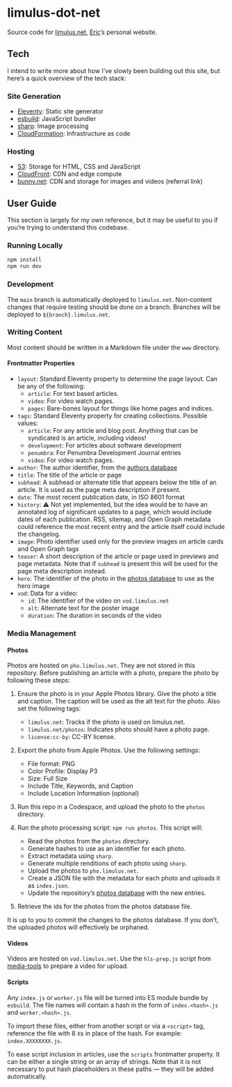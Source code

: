 # limulus-dot-net

Source code for [limulus.net], [Eric]’s personal website.

[limulus.net]: https://limulus.net/
[eric]: https://limulus.net/eric/

## Tech

I intend to write more about how I’ve slowly been building out this site, but here’s a quick
overview of the tech stack:

### Site Generation

- [Eleventy]: Static site generator
- [esbuild]: JavaScript bundler
- [sharp]: Image processing
- [CloudFormation]: Infrastructure as code

[eleventy]: https://www.11ty.dev/
[esbuild]: https://esbuild.github.io/
[sharp]: https://sharp.pixelplumbing.com/
[cloudformation]: https://aws.amazon.com/cloudformation/

### Hosting

- [S3]: Storage for HTML, CSS and JavaScript
- [CloudFront]: CDN and edge compute
- [bunny.net]: CDN and storage for images and videos (referral link)

[s3]: https://aws.amazon.com/s3/
[cloudfront]: https://aws.amazon.com/cloudfront/
[bunny.net]: https://bunny.net?ref=y8bk49x3t8

## User Guide

This section is largely for my own reference, but it may be useful to you if you’re trying
to understand this codebase.

### Running Locally

```sh
npm install
npm run dev
```

### Development

The `main` branch is automatically deployed to `limulus.net`. Non-content changes that
require testing should be done on a branch. Branches will be deployed to
`${branch}.limulus.net`.

### Writing Content

Most content should be written in a Markdown file under the `www` directory.

#### Frontmatter Properties

- `layout`: Standard Eleventy property to determine the page layout. Can be any of the following:
  - `article`: For text based articles.
  - `video`: For video watch pages.
  - `pages`: Bare-bones layout for things like home pages and indices.
- `tags`: Standard Eleventy property for creating collections. Possible values:
  - `article`: For any article and blog post. Anything that can be syndicated is an article,
    including videos!
  - `development`: For articles about software development
  - `penumbra`: For Penumbra Development Journal entries
  - `video`: For video watch pages.
- `author`: The author identifier, from the [authors database]
- `title`: The title of the article or page
- `subhead`: A subhead or alternate title that appears below the title of an article. It is
  used as the page meta description if present.
- `date`: The most recent publication date, in ISO 8601 format
- `history`: ⚠️ Not yet implemented, but the idea would be to have an annotated log of
  significant updates to a page, which would include dates of each publication. RSS,
  sitemap, and Open Graph metadata could reference the most recent entry and the article
  itself could include the changelog.
- `image`: Photo identifier used only for the preview images on article cards and Open Graph
  tags
- `teaser`: A short description of the article or page used in previews and page metadata.
  Note that if `subhead` is present this will be used for the page meta description instead.
- `hero`: The identifier of the photo in the [photos database] to use as the hero image
- `vod`: Data for a video:
  - `id`: The identifier of the video on `vod.limulus.net`
  - `alt`: Alternate text for the poster image
  - `duration`: The duration in seconds of the video

[authors database]: www/_data/authors.json

### Media Management

#### Photos

Photos are hosted on `pho.limulus.net`. They are not stored in this repository. Before
publishing an article with a photo, prepare the photo by following these steps:

1. Ensure the photo is in your Apple Photos library. Give the photo a title and caption. The
   caption will be used as the alt text for the photo. Also set the following tags:

   - `limulus.net`: Tracks if the photo is used on limulus.net.
   - `limulus.net/photos`: Indicates photo should have a photo page.
   - `license:cc-by`: CC-BY license.

2. Export the photo from Apple Photos. Use the following settings:

   - File format: PNG
   - Color Profile: Display P3
   - Size: Full Size
   - Include Title, Keywords, and Caption
   - Include Location Information (optional)

3. Run this repo in a Codespace, and upload the photo to the `photos` directory.

4. Run the photo processing script: `npm run photos`. This script will:

   - Read the photos from the `photos` directory.
   - Generate hashes to use as an identifier for each photo.
   - Extract metadata using `sharp`.
   - Generate multiple renditions of each photo using `sharp`.
   - Upload the photos to `pho.limulus.net`.
   - Create a JSON file with the metadata for each photo and uploads it as `index.json`.
   - Update the repository’s [photos database] with the new entries.

5. Retrieve the ids for the photos from the photos database file.

[photos database]: www/_data/photos.json

It is up to you to commit the changes to the photos database. If you don’t, the uploaded
photos will effectively be orphaned.

#### Videos

Videos are hosted on `vod.limulus.net`. Use the `hls-prep.js` script from [media-tools] to
prepare a video for upload.

[media-tools]: https://github.com/limulus/media-tools/

#### Scripts

Any `index.js` or `worker.js` file will be turned into ES module bundle by `esbuild`. The
file names will contain a hash in the form of `index.<hash>.js` and `worker.<hash>.js`.

To import these files, either from another script or via a `<script>` tag, reference the
file with 8 `X`s in place of the hash. For example: `index.XXXXXXXX.js`.

To ease script inclusion in articles, use the `scripts` frontmatter property. It can be
either a single string or an array of strings. Note that it is not necessary to put hash
placeholders in these paths — they will be added automatically.
